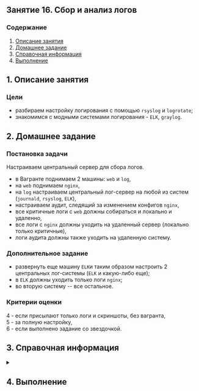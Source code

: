 ## Занятие 16. Сбор и анализ логов
### Содержание
1. [Описание занятия](#description)  
2. [Домашнее задание](#homework)  
3. [Справочная информация](#info)  
4. [Выполнение](#exec)  

## 1. Описание занятия <a name="description"></a>
### Цели
- разбираем настройку логирования с помощью `rsyslog` и `logrotate`;  
- знакомимся с модными системами логирования - `ELK`, `graylog`.  

## 2. Домашнее задание  <a name="homework"></a>
### Постановка задачи
Настраиваем центральный сервер для сбора логов.  
- в Вагранте поднимаем 2 машины: `web` и `log`,  
- на `web` поднимаем `nginx`,  
- на `log` настраиваем центральный лог-сервер на любой из систем (`journald`, `rsyslog`, `ELK`),  
- настраиваем аудит, следящий за изменением конфигов `nginx`,  
- все критичные логи с `web` должны собираться и локально и удаленно,  
- все логи с `nginx` должны уходить на удаленный сервер (локально только критичные),  
- логи аудита должны также уходить на удаленную систему.  

### Дополнительное задание
- развернуть еще машину `ELK`и таким образом настроить 2 центральных лог-системы (`ELK` и какую-либо еще);  
- в `ELK` должны уходить только логи `nginx`;  
- во вторую систему -- все остальное.  

### Критерии оценки
4 - если присылают только логи и скриншоты, без вагранта,  
5 - за полную настройку,  
6 - если выполнено задание со звездочкой.  

## 3. Справочная информация <a name="info"></a>  

<details>
   <summary></summary>
   

</details>

## 4. Выполнение <a name="exec"></a>  
#### 

